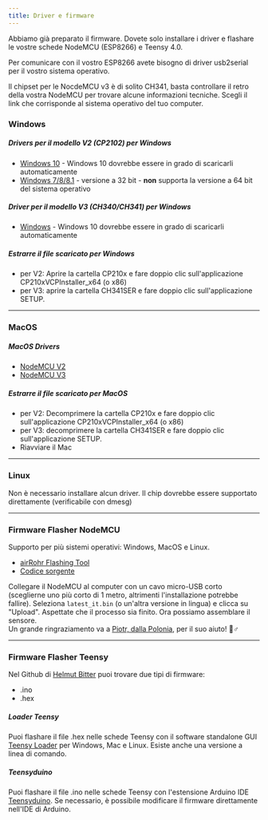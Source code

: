 ```yaml
---
title: Driver e firmware
---
```


Abbiamo già preparato il firmware. Dovete solo installare i driver e flashare le vostre schede NodeMCU (ESP8266) e Teensy 4.0.

Per comunicare con il vostro ESP8266 avete bisogno di driver usb2serial per il vostro sistema operativo.

Il chipset per le NocdeMCU v3 è di solito CH341, basta controllare il retro della vostra NodeMCU per trovare alcune informazioni tecniche. Scegli il link che corrisponde al sistema operativo del tuo computer.

### Windows

##### Drivers per il modello V2 (CP2102) per Windows
* [Windows 10](https://www.silabs.com/documents/public/software/CP210x_Universal_Windows_Driver.zip) - Windows 10 dovrebbe essere in grado di scaricarli automaticamente
* [Windows 7/8/8.1](https://www.silabs.com/documents/public/software/CP210x_Windows_Drivers.zip) - versione a 32 bit - **non** supporta la versione a 64 bit del sistema operativo

##### Driver per il modello V3 (CH340/CH341) per Windows
* [Windows](http://www.wch.cn/downloads/file/5.html) - Windows 10 dovrebbe essere in grado di scaricarli automaticamente

##### Estrarre il file scaricato per Windows
* per V2: Aprire la cartella CP210x e fare doppio clic sull'applicazione CP210xVCPInstaller_x64 (o x86)
* per V3: aprire la cartella CH341SER e fare doppio clic sull'applicazione SETUP.

---

### MacOS

##### MacOS Drivers
* [NodeMCU V2](https://www.silabs.com/documents/public/software/Mac_OSX_VCP_Driver.zip )
* [NodeMCU V3](http://www.wch.cn/downloads/file/178.html)

##### Estrarre il file scaricato per MacOS
* per V2: Decomprimere la cartella CP210x e fare doppio clic sull'applicazione CP210xVCPInstaller_x64 (o x86)
* per V3: decomprimere la cartella CH341SER e fare doppio clic sull'applicazione SETUP.
* Riavviare il Mac

---

### Linux
Non è necessario installare alcun driver. Il chip dovrebbe essere supportato direttamente (verificabile con dmesg)

---
### Firmware Flasher NodeMCU
Supporto per più sistemi operativi: Windows, MacOS e Linux.

* [airRohr Flashing Tool](http://firmware.sensor.community/airrohr/flashing-tool/)
* [Codice sorgente](https://github.com/opendata-stuttgart/airrohr-firmware-flasher/)

Collegare il NodeMCU al computer con un cavo micro-USB corto (sceglierne uno più corto di 1 metro, altrimenti l'installazione potrebbe fallire). Seleziona `latest_it.bin` (o un'altra versione in lingua) e clicca su "Upload".
Aspettate che il processo sia finito. Ora possiamo assemblare il sensore.
<br>
Un grande ringraziamento va a [Piotr, dalla Polonia](https://dropbox.inf.re/), per il suo aiuto! 🙋♂️

---
### Firmware Flasher Teensy
Nel Github di [Helmut Bitter](https://github.com/hbitter/DNMS/tree/master/Firmware) puoi trovare due tipi di firmware:
* .ino
* .hex

##### Loader Teensy
Puoi flashare il file .hex nelle schede Teensy con il software standalone GUI [Teensy Loader](https://www.pjrc.com/teensy/loader.html) per Windows, Mac e Linux.
Esiste anche una versione a linea di comando.

##### Teensyduino
Puoi flashare il file .ino nelle schede Teensy con l'estensione Arduino IDE [Teensyduino](https://www.pjrc.com/teensy/teensyduino.html).
Se necessario, è possibile modificare il firmware direttamente nell'IDE di Arduino.